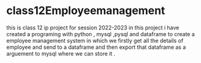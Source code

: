 # class12Employeemanagement
this is class 12 ip project for session 2022-2023 in this project i have created a programing with python , mysql ,pysql and dataframe to create a employee management system in which we firstly get all the details of employee and send to  a dataframe and then export that dataframe as a arguement to mysql where we can store it .
